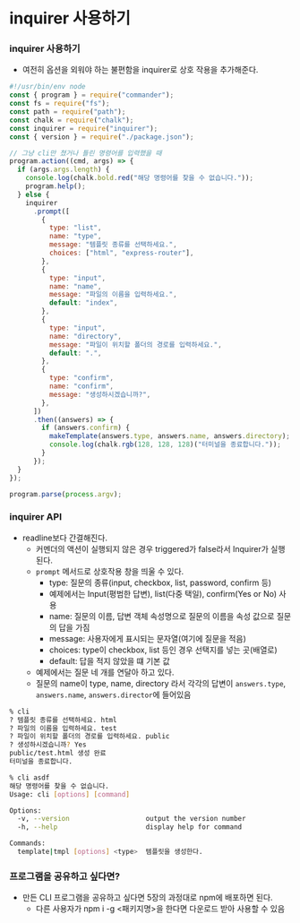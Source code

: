 ﻿# inquirer 사용하기

### inquirer 사용하기

- 여전히 옵션을 외워야 하는 불편함을 inquirer로 상호 작용을 추가해준다.

```jsx
#!/usr/bin/env node
const { program } = require("commander");
const fs = require("fs");
const path = require("path");
const chalk = require("chalk");
const inquirer = require("inquirer");
const { version } = require("./package.json");

// 그냥 cli만 쳤거나 틀린 명령어를 입력했을 때
program.action((cmd, args) => {
  if (args.args.length) {
    console.log(chalk.bold.red("해당 명령어를 찾을 수 없습니다."));
    program.help();
  } else {
    inquirer
      .prompt([
        {
          type: "list",
          name: "type",
          message: "템플릿 종류를 선택하세요.",
          choices: ["html", "express-router"],
        },
        {
          type: "input",
          name: "name",
          message: "파일의 이름을 입력하세요.",
          default: "index",
        },
        {
          type: "input",
          name: "directory",
          message: "파일이 위치할 폴더의 경로를 입력하세요.",
          default: ".",
        },
        {
          type: "confirm",
          name: "confirm",
          message: "생성하시겠습니까?",
        },
      ])
      .then((answers) => {
        if (answers.confirm) {
          makeTemplate(answers.type, answers.name, answers.directory);
          console.log(chalk.rgb(128, 128, 128)("터미널을 종료합니다."));
        }
      });
  }
});

program.parse(process.argv);
```

### inquirer API

- readline보다 간결해진다.
  - 커멘더의 액션이 실행되지 않은 경우 triggered가 false라서 Inquirer가 실행된다.
  - `prompt` 메서드로 상호작용 창을 띄울 수 있다.
    - type: 질문의 종류(input, checkbox, list, password, confirm 등)
    - 예제에서는 Input(평범한 답변), list(다중 택일), confirm(Yes or No) 사용
    - name: 질문의 이름, 답변 객체 속성명으로 질문의 이름을 속성 값으로 질문의 답을 가짐
    - message: 사용자에게 표시되는 문자열(여기에 질문을 적음)
    - choices: type이 checkbox, list 등인 경우 선택지를 넣는 곳(배열로)
    - default: 답을 적지 않았을 떄 기본 값
  - 예제에서는 질문 네 개를 연달아 하고 있다.
  - 질문의 name이 type, name, directory 라서 각각의 답변이 `answers.type`, `answers.name`, `answers.director`에 들어있음

```bash
% cli
? 템플릿 종류를 선택하세요. html
? 파일의 이름을 입력하세요. test
? 파일이 위치할 폴더의 경로를 입력하세요. public
? 생성하시겠습니까? Yes
public/test.html 생성 완료
터미널을 종료합니다.

% cli asdf
해당 명령어를 찾을 수 없습니다.
Usage: cli [options] [command]

Options:
  -v, --version                   output the version number
  -h, --help                      display help for command

Commands:
  template|tmpl [options] <type>  템플릿을 생성한다.
```

### 프로그램을 공유하고 싶다면?

- 만든 CLI 프로그램을 공유하고 싶다면 5장의 과정대로 npm에 배포하면 된다.
  - 다른 사용자가 npm i -g <패키지명>을 한다면 다운로드 받아 사용할 수 있음
